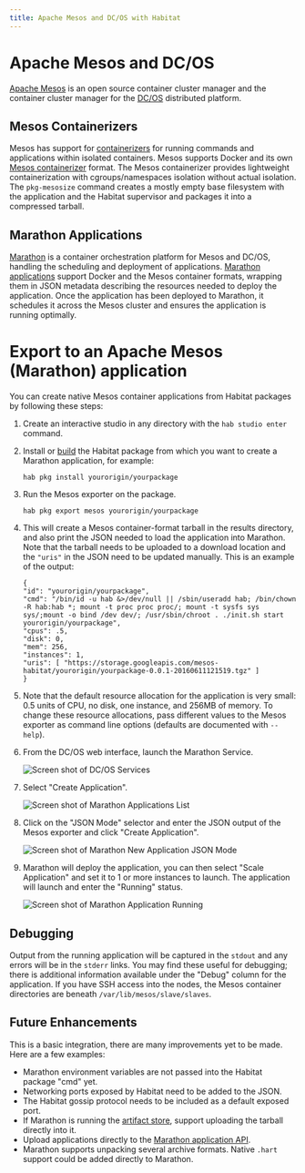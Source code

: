 ```yaml
---
title: Apache Mesos and DC/OS with Habitat
---
```


# Apache Mesos and DC/OS

[Apache Mesos](https://mesos.apache.org/) is an open source container cluster manager and the container cluster manager for the [DC/OS](https://dcos.io) distributed platform.

## Mesos Containerizers

Mesos has support for [containerizers](http://mesos.apache.org/documentation/latest/containerizer/) for running commands and applications within isolated containers. Mesos supports Docker and its own [Mesos containerizer](http://mesos.apache.org/documentation/latest/mesos-containerizer/) format. The Mesos containerizer provides lightweight containerization with cgroups/namespaces isolation without actual isolation. The `pkg-mesosize` command creates a mostly empty base filesystem with the application and the Habitat supervisor and packages it into a compressed tarball.

## Marathon Applications

[Marathon](https://mesosphere.github.io/marathon/) is a container orchestration platform for Mesos and DC/OS, handling the scheduling and deployment of applications. [Marathon applications](https://mesosphere.github.io/marathon/docs/application-basics.html) support Docker and the Mesos container formats, wrapping them in JSON metadata describing the resources needed to deploy the application. Once the application has been deployed to Marathon, it schedules it across the Mesos cluster and ensures the application is running optimally.

# Export to an Apache Mesos (Marathon) application

You can create native Mesos container applications from Habitat packages by following these steps:

1. Create an interactive studio in any directory with the `hab studio enter` command.

2. Install or [build](/docs/create-packages-build) the Habitat package from which you want to create a Marathon application, for example:

       hab pkg install yourorigin/yourpackage

3. Run the Mesos exporter on the package.

       hab pkg export mesos yourorigin/yourpackage

4. This will create a Mesos container-format tarball in the results directory, and also print the JSON needed to load the application into Marathon. Note that the tarball needs to be uploaded to a download location and the `"uris"` in the JSON need to be updated manually. This is an example of the output:

       {
       "id": "yourorigin/yourpackage",
       "cmd": "/bin/id -u hab &>/dev/null || /sbin/useradd hab; /bin/chown -R hab:hab *; mount -t proc proc proc/; mount -t sysfs sys sys/;mount -o bind /dev dev/; /usr/sbin/chroot . ./init.sh start yourorigin/yourpackage",
       "cpus": .5,
       "disk": 0,
       "mem": 256,
       "instances": 1,
       "uris": [ "https://storage.googleapis.com/mesos-habitat/yourorigin/yourpackage-0.0.1-20160611121519.tgz" ]
       }

5. Note that the default resource allocation for the application is very small: 0.5 units of CPU, no disk, one instance, and 256MB of memory. To change these resource allocations, pass different values to the Mesos exporter as command line options (defaults are documented with `--help`).

6. From the DC/OS web interface, launch the Marathon Service.

    ![Screen shot of DC/OS Services](/images/mesos1-services-marathon.png)

7. Select "Create Application".

    ![Screen shot of Marathon Applications List](/images/mesos2-new-application.png)

8. Click on the "JSON Mode" selector and enter the JSON output of the Mesos exporter and click "Create Application".

    ![Screen shot of Marathon New Application JSON Mode](/images/mesos3-new-application-json.png)

9. Marathon will deploy the application, you can then select "Scale Application" and set it to 1 or more instances to launch. The application will launch and enter the "Running" status.

    ![Screen shot of Marathon Application Running](/images/mesos4-application.png)

## Debugging

Output from the running application will be captured in the `stdout` and any errors will be in the `stderr` links. You may find these useful for debugging; there is additional information available under the "Debug" column for the application. If you have SSH access into the nodes, the Mesos container directories are beneath `/var/lib/mesos/slave/slaves`.

## Future Enhancements

This is a basic integration, there are many improvements yet to be made. Here are a few examples:

 * Marathon environment variables are not passed into the Habitat package "cmd" yet.
 * Networking ports exposed by Habitat need to be added to the JSON.
 * The Habitat gossip protocol needs to be included as a default exposed port.
 * If Marathon is running the [artifact store](https://mesosphere.github.io/marathon/docs/artifact-store.html), support uploading the tarball directly into it.
 * Upload applications directly to the [Marathon application API](https://mesosphere.github.io/marathon/docs/application-basics.html).
 * Marathon supports unpacking several archive formats. Native `.hart` support could be added directly to Marathon.
